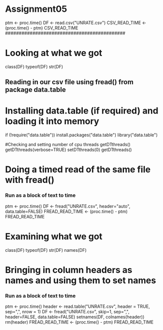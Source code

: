 # Assignment05
ptm <- proc.time()
DF <- read.csv("UNRATE.csv")
CSV_READ_TIME <- (proc.time() - ptm)
CSV_READ_TIME
############################################

# Looking at what we got
class(DF)
typeof(DF)
str(DF)


## Reading in our csv file using fread() from package data.table 
# Installing data.table (if required) and loading it into memory
if (!require("data.table")) install.packages("data.table")
library("data.table")

#Checking and setting number of cpu threads
getDTthreads()
getDTthreads(verbose=TRUE)
setDTthreads(0)
getDTthreads()

# Doing a timed read of the same file with fread()
### Run as a block of text to time #########
ptm <- proc.time()
DF <- fread("UNRATE.csv", header="auto", 
            data.table=FALSE)
FREAD_READ_TIME <- (proc.time() - ptm)
FREAD_READ_TIME
# Examining what we got
class(DF)
typeof(DF)
str(DF)
names(DF)

# Bringing in column headers as names and using them to set names
### Run as a block of text to time #########
ptm <- proc.time()
header <- read.table("UNRATE.csv", header = TRUE,
                     sep=",", nrow = 1)
DF <- fread("UNRATE.csv", skip=1, sep=",",
                  header=FALSE, data.table=FALSE)
setnames(DF, colnames(header))
rm(header)
FREAD_READ_TIME <- (proc.time() - ptm)
FREAD_READ_TIME